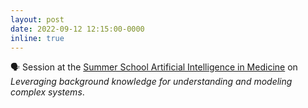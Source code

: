 ```yaml
---
layout: post
date: 2022-09-12 12:15:00-0000
inline: true
---
```


🗣️ Session at the [Summer School Artificial Intelligence in Medicine](https://www.kaderali.org/ai4life/) on *Leveraging background knowledge for understanding and modeling complex systems*.
